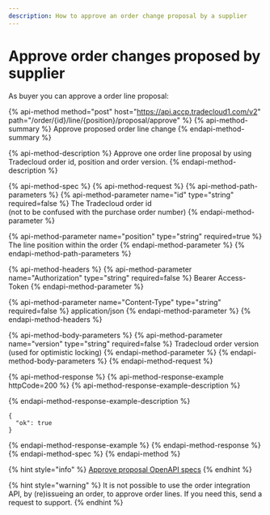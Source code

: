 ```yaml
---
description: How to approve an order change proposal by a supplier
---
```


# Approve order changes proposed by supplier

As buyer you can approve a order line proposal:

{% api-method method="post" host="https://api.accp.tradecloud1.com/v2" path="/order/{id}/line/{position}/proposal/approve" %}
{% api-method-summary %}
Approve proposed order line change
{% endapi-method-summary %}

{% api-method-description %}
Approve one order line proposal by using Tradecloud order id, position and order version.
{% endapi-method-description %}

{% api-method-spec %}
{% api-method-request %}
{% api-method-path-parameters %}
{% api-method-parameter name="id" type="string" required=false %}
The Tradecloud order id  
\(not to be confused with the purchase order number\)
{% endapi-method-parameter %}

{% api-method-parameter name="position" type="string" required=true %}
The line position within the order
{% endapi-method-parameter %}
{% endapi-method-path-parameters %}

{% api-method-headers %}
{% api-method-parameter name="Authorization" type="string" required=false %}
Bearer Access-Token
{% endapi-method-parameter %}

{% api-method-parameter name="Content-Type" type="string" required=false %}
application/json
{% endapi-method-parameter %}
{% endapi-method-headers %}

{% api-method-body-parameters %}
{% api-method-parameter name="version" type="string" required=false %}
Tradecloud order version  
\(used for optimistic locking\)
{% endapi-method-parameter %}
{% endapi-method-body-parameters %}
{% endapi-method-request %}

{% api-method-response %}
{% api-method-response-example httpCode=200 %}
{% api-method-response-example-description %}

{% endapi-method-response-example-description %}

```
{
  "ok": true
}
```
{% endapi-method-response-example %}
{% endapi-method-response %}
{% endapi-method-spec %}
{% endapi-method %}

{% hint style="info" %}
[Approve proposal OpenAPI specs](https://swagger-ui.accp.tradecloud1.com/?url=https://api.accp.tradecloud1.com/v2/order/specs.yaml#/order/approveProposedLineChangesRoute)
{% endhint %}

{% hint style="warning" %}
It is not possible to use the order integration API, by \(re\)issueing an order, to approve order lines. If you need this, send a request to support.
{% endhint %}

